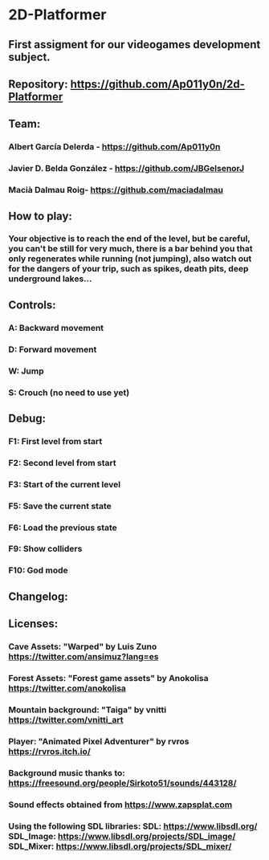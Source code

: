 # 2D-Platformer
 
## First assigment for our videogames development subject.

## Repository: https://github.com/Ap011y0n/2d-Platformer

## Team:

### Albert García Delerda - https://github.com/Ap011y0n
### Javier D. Belda González - https://github.com/JBGelsenorJ
### Macià Dalmau Roig- https://github.com/maciadalmau

## How to play:
### Your objective is to reach the end of the level, but be careful, you can't be still for very much, there is a bar behind you that only regenerates while running (not jumping), also watch out for the dangers of your trip, such as spikes, death pits, deep underground lakes...

## Controls:
### A: Backward movement
### D: Forward movement
### W: Jump
### S: Crouch (no need to use yet)

## Debug:
### F1: First level from start
### F2: Second level from start
### F3: Start of the current level
### F5: Save the current state
### F6: Load the previous state
### F9: Show colliders
### F10: God mode

## Changelog: 


## Licenses:
### Cave Assets: "Warped" by Luis Zuno https://twitter.com/ansimuz?lang=es
### Forest Assets: "Forest game assets" by Anokolisa https://twitter.com/anokolisa
### Mountain background: "Taiga" by vnitti https://twitter.com/vnitti_art
### Player: "Animated Pixel Adventurer" by rvros https://rvros.itch.io/
### Background music thanks to: https://freesound.org/people/Sirkoto51/sounds/443128/
### Sound effects obtained from https://www.zapsplat.com
### Using the following SDL libraries: SDL: https://www.libsdl.org/ SDL_Image: https://www.libsdl.org/projects/SDL_image/ SDL_Mixer: https://www.libsdl.org/projects/SDL_mixer/
